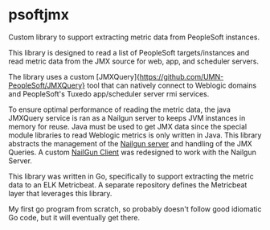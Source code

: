 # psoftjmx
Custom library to support extracting metric data from PeopleSoft instances.

This library is designed to read a list of PeopleSoft targets/instances and read metric data from the JMX source for web, app, and scheduler servers.

The library uses a custom [JMXQuery]{https://github.com/UMN-PeopleSoft/JMXQuery} tool that can natively connect to Weblogic domains and PeopleSoft's Tuxedo app/scheduler server rmi services.

To ensure optimal performance of reading the metric data, the java JMXQuery service is ran as a Nailgun server to keeps JVM instances in memory for reuse.
Java must be used to get JMX data since the special module libraries to read Weblogic metrics is only written in Java.  This library abstracts the management of the [Nailgun server](https://github.com/facebook/nailgun) and handling of the JMX Queries.  A custom [NailGun Client](https://github.com/UMN-PeopleSoft/nailgo) was redesigned to work with the Nailgun Server.

This library was written in Go, specifically to support extracting the metric data to an ELK Metricbeat.  A separate repository defines the Metricbeat layer that leverages this library.

My first go program from scratch, so probably doesn't follow good idiomatic Go code, but it will eventually get there.
   
